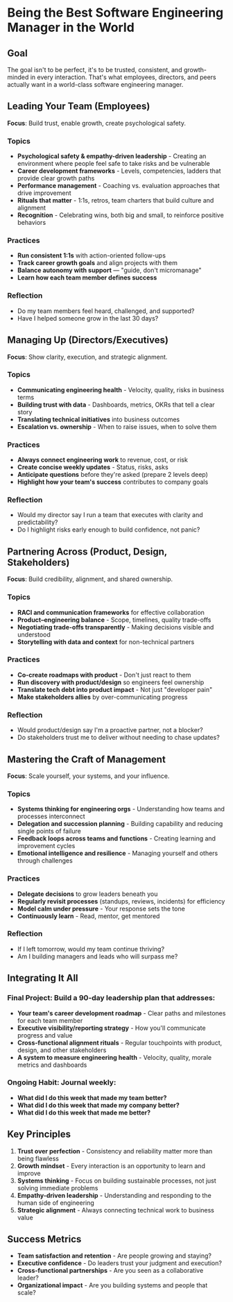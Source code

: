 # Being the Best Software Engineering Manager in the World

## Goal

The goal isn't to be perfect, it's to be trusted, consistent, and growth-minded in every interaction. That's what employees, directors, and peers actually want in a world-class software engineering manager.

## Leading Your Team (Employees)

**Focus**: Build trust, enable growth, create psychological safety.

### Topics
* **Psychological safety & empathy-driven leadership** - Creating an environment where people feel safe to take risks and be vulnerable
* **Career development frameworks** - Levels, competencies, ladders that provide clear growth paths
* **Performance management** - Coaching vs. evaluation approaches that drive improvement
* **Rituals that matter** - 1:1s, retros, team charters that build culture and alignment
* **Recognition** - Celebrating wins, both big and small, to reinforce positive behaviors

### Practices
* **Run consistent 1:1s** with action-oriented follow-ups
* **Track career growth goals** and align projects with them
* **Balance autonomy with support** — "guide, don't micromanage"
* **Learn how each team member defines success**

### Reflection
* Do my team members feel heard, challenged, and supported?
* Have I helped someone grow in the last 30 days?

## Managing Up (Directors/Executives)

**Focus**: Show clarity, execution, and strategic alignment.

### Topics
* **Communicating engineering health** - Velocity, quality, risks in business terms
* **Building trust with data** - Dashboards, metrics, OKRs that tell a clear story
* **Translating technical initiatives** into business outcomes
* **Escalation vs. ownership** - When to raise issues, when to solve them

### Practices
* **Always connect engineering work** to revenue, cost, or risk
* **Create concise weekly updates** - Status, risks, asks
* **Anticipate questions** before they're asked (prepare 2 levels deep)
* **Highlight how your team's success** contributes to company goals

### Reflection
* Would my director say I run a team that executes with clarity and predictability?
* Do I highlight risks early enough to build confidence, not panic?

## Partnering Across (Product, Design, Stakeholders)

**Focus**: Build credibility, alignment, and shared ownership.

### Topics
* **RACI and communication frameworks** for effective collaboration
* **Product–engineering balance** - Scope, timelines, quality trade-offs
* **Negotiating trade-offs transparently** - Making decisions visible and understood
* **Storytelling with data and context** for non-technical partners

### Practices
* **Co-create roadmaps with product** - Don't just react to them
* **Run discovery with product/design** so engineers feel ownership
* **Translate tech debt into product impact** - Not just "developer pain"
* **Make stakeholders allies** by over-communicating progress

### Reflection
* Would product/design say I'm a proactive partner, not a blocker?
* Do stakeholders trust me to deliver without needing to chase updates?

## Mastering the Craft of Management

**Focus**: Scale yourself, your systems, and your influence.

### Topics
* **Systems thinking for engineering orgs** - Understanding how teams and processes interconnect
* **Delegation and succession planning** - Building capability and reducing single points of failure
* **Feedback loops across teams and functions** - Creating learning and improvement cycles
* **Emotional intelligence and resilience** - Managing yourself and others through challenges

### Practices
* **Delegate decisions** to grow leaders beneath you
* **Regularly revisit processes** (standups, reviews, incidents) for efficiency
* **Model calm under pressure** - Your response sets the tone
* **Continuously learn** - Read, mentor, get mentored

### Reflection
* If I left tomorrow, would my team continue thriving?
* Am I building managers and leads who will surpass me?

## Integrating It All

### Final Project: Build a 90-day leadership plan that addresses:
* **Your team's career development roadmap** - Clear paths and milestones for each team member
* **Executive visibility/reporting strategy** - How you'll communicate progress and value
* **Cross-functional alignment rituals** - Regular touchpoints with product, design, and other stakeholders
* **A system to measure engineering health** - Velocity, quality, morale metrics and dashboards

### Ongoing Habit: Journal weekly:
* **What did I do this week that made my team better?**
* **What did I do this week that made my company better?**
* **What did I do this week that made me better?**

## Key Principles

1. **Trust over perfection** - Consistency and reliability matter more than being flawless
2. **Growth mindset** - Every interaction is an opportunity to learn and improve
3. **Systems thinking** - Focus on building sustainable processes, not just solving immediate problems
4. **Empathy-driven leadership** - Understanding and responding to the human side of engineering
5. **Strategic alignment** - Always connecting technical work to business value

## Success Metrics

- **Team satisfaction and retention** - Are people growing and staying?
- **Executive confidence** - Do leaders trust your judgment and execution?
- **Cross-functional partnerships** - Are you seen as a collaborative leader?
- **Organizational impact** - Are you building systems and people that scale?
